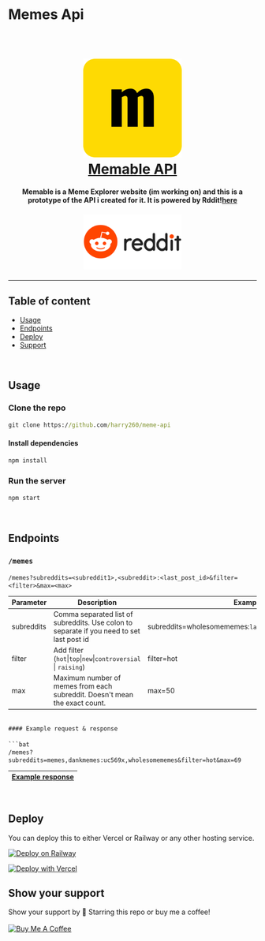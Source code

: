 # Memes Api

<h1 align="center">
   <br>
   <a href="https://bobthebot.netlify.app/">
    <img src="./public/images/icon.png" alt="Bob The Bot" width="200">
   </a>
   <br>
   <a href="https://instagram.com/dragshorts/">Memable API</a><br>
</h1>

<h4 align="center">
    Memable is a Meme Explorer website (im working on) and this is a prototype of the API i created for it. It is powered by Rddit!<a href="https://instagram.com/dragshorts/">here</a> 
</h4>

<h4 align="center">
<img src="./public/images/Reddit-Logo.png" alt="Bob The Bot" width="200">
</h4>

<hr>

## Table of content

-   [Usage](#usage)
-   [Endpoints](#endpoints)
-   [Deploy](#deploy)
-   [Support](#show-your-support)

<br>

## Usage

### Clone the repo

```bat
git clone https://github.com/harry260/meme-api
```

#### Install dependencies

```bat
npm install
```

### Run the server

```bat
npm start
```

<br>

## Endpoints

### `/memes`

```
/memes?subreddits=<subreddit1>,<subreddit>:<last_post_id>&filter=<filter>&max=<max>
```

| Parameter  | Description                                                                               | Example                                               |
| ---------- | ----------------------------------------------------------------------------------------- | ----------------------------------------------------- |
| subreddits | Comma separated list of subreddits. Use colon to separate if you need to set last post id | subreddits=wholesomememes:`lastIdLOL`,memes,dankmemes |
| filter     | Add filter (`hot`\|`top`\|`new`\|`controversial` \| `raising`)                            | filter=hot                                            |
| max        | Maximum number of memes from each subreddit. Doesn't mean the exact count.                | max=50                                                |

````

#### Example request & response

```bat
/memes?subreddits=memes,dankmemes:uc569x,wholesomememes&filter=hot&max=69
````

<a href="./example-response.json">

| Example response |
| ---------------- |

</a>
<br>

## Deploy

You can deploy this to either Vercel or Railway or any other hosting service.

[![Deploy on Railway](https://railway.app/button.svg)](https://railway.app/new/template/JEAO4v?referralCode=Xot9yF)

[![Deploy with Vercel](https://vercel.com/button)](https://vercel.com/new/clone?repository-url=https%3A%2F%2Fgithub.com%2Fharry260%2Fmeme-api&project-name=memeable-api&repo-name=meme-api-repo)

## Show your support

Show your support by 🌟 Starring this repo or buy me a coffee!
<br><br>
<a href="https://www.buymeacoffee.com/harrytom" target="_blank"><img src="https://cdn.buymeacoffee.com/buttons/v2/default-yellow.png" alt="Buy Me A Coffee" style="height: 60px !important;width: 217px !important;" ></a><br>
<br>
